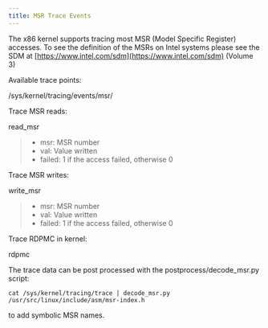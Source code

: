 ```yaml
---
title: MSR Trace Events
---
```


The x86 kernel supports tracing most MSR (Model Specific Register) accesses. To see the definition of the MSRs on Intel systems please see the SDM at [https://www.intel.com/sdm](https://www.intel.com/sdm) (Volume 3)

Available trace points:

/sys/kernel/tracing/events/msr/

Trace MSR reads:

read_msr

> - msr: MSR number
> - val: Value written
> - failed: 1 if the access failed, otherwise 0

Trace MSR writes:

write_msr

> - msr: MSR number
> - val: Value written
> - failed: 1 if the access failed, otherwise 0

Trace RDPMC in kernel:

rdpmc

The trace data can be post processed with the postprocess/decode_msr.py script:

```
cat /sys/kernel/tracing/trace | decode_msr.py /usr/src/linux/include/asm/msr-index.h
```

to add symbolic MSR names.
